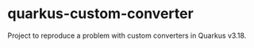 # quarkus-custom-converter

Project to reproduce a problem with custom converters in Quarkus v3.18.
